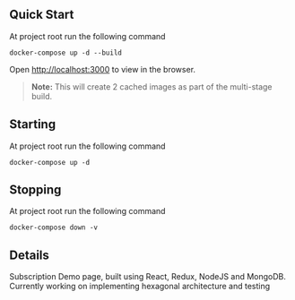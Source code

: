 ## Quick Start

At project root run the following command

`docker-compose up -d --build`

Open [http://localhost:3000](http://localhost:3000) to view in the browser.

> **Note:** This will create 2 cached images as part of the multi-stage build.

## Starting

At project root run the following command

`docker-compose up -d`

## Stopping

At project root run the following command

`docker-compose down -v`

## Details

Subscription Demo page, built using React, Redux, NodeJS and MongoDB.
Currently working on implementing hexagonal architecture and testing
